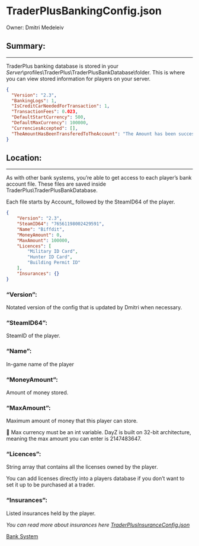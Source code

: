 # TraderPlusBankingConfig.json

Owner: Dmitri Medeleiv

## Summary:

---

TraderPlus banking database is stored in your *Server*\profiles\TraderPlus\TraderPlusBankDatabase\folder. This is where you can view stored information for players on your server. 

```json
{
  "Version": "2.3",
  "BankingLogs": 1,
  "IsCreditCarNeededForTransaction": 1,
  "TransactionFees": 0.023,
  "DefaultStartCurrency": 500,
  "DefaultMaxCurrency": 100000,
  "CurrenciesAccepted": [],
  "TheAmountHasBeenTransferedToTheAccount": "The Amount has been successfully send to the account of destination !"
}
```

## Location:

---

As with other bank systems, you’re able to get access to each player’s bank account file. These files are saved inside TraderPlus\TraderPlusBankDatabase\.

Each file starts by Account_ followed by the SteamID64 of the player.

```json
{
    "Version": "2.3",
    "SteamID64": "76561198002429591",
    "Name": "Biffdit",
    "MoneyAmount": 0,
    "MaxAmount": 100000,
    "Licences": [
        "Military ID Card",
        "Hunter ID Card",
        "Building Permit ID"
    ],
    "Insurances": {}
}
```

### “Version”:

Notated version of the config that is updated by Dmitri when necessary.

### “SteamID64”:

SteamID of the player.

### “Name”:

In-game name of the player

### **“MoneyAmount”**:

Amount of money stored.

### **“MaxAmount”:**

Maximum amount of money that this player can store.

<aside>
📢 Max currency must be an int variable. DayZ is built on 32-bit architecture, meaning the max amount you can enter is 2147483647.

</aside>

### **“Licences”**:

String array that contains all the licenses owned by the player.

You can add licenses directly into a players database if you don’t want to set it up to be purchased at a trader. 

### **“Insurances”**:

Listed insurances held by the player. 

*You can read more about insurances here [TraderPlusInsuranceConfig.json](TraderPlusInsuranceConfig%20json%202a8e56b87f5943ecae07333669df3394.md)* 

[Bank System](TraderPlusBankingConfig%20json%206d6e28a44e8940bba0d413665f8fdfbc/Bank%20System%20020b28eb9605467ea43bd1a228aef2b4.md)